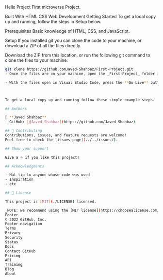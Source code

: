 Hello Project
First microverse Project.

Built With
HTML
CSS
Web Development
Getting Started
To get a local copy up and running, follow the steps in Setup below.

Prerequisites
Basic knowledge of HTML, CSS, and JavaScript.

Setup
If you installed git you can clone the code to your machine, or download a ZIP of all the files directly.

Download the ZIP from this location, or run the following git command to clone the files to your machine:


```bash
git clone https://github.comJaved-Shahbaz/First-Project.git
- Once the files are on your machine, open the _First-Project_ folder in [Visual Studio Code](https://code.visualstudio.com/)

- With the files open in Visual Studio Code, press the **Go Live** button at the bottom of the window to launch the files with [Live Server](https://marketplace.visualstudio.com/items?itemName=ritwickdey.LiveServer).



To get a local copy up and running follow these simple example steps.

## Authors

👤 **Javed Shahbaz**
- GitHub: [@Javed-Shahbaz](https://github.com/Javed-Shahbaz)

## 🤝 Contributing
Contributions, issues, and feature requests are welcome!
Feel free to check the [issues page](../../issues/).

## Show your support

Give a ⭐️ if you like this project!

## Acknowledgments

- Hat tip to anyone whose code was used
- Inspiration
- etc

## 📝 License

This project is [MIT](./LICENSE) licensed.

_NOTE: we recommend using the [MIT license](https://choosealicense.com/licenses/mit/) - you can set it up quickly by [using templates available on GitHub](https://docs.github.com/en/communities/setting-up-your-project-for-healthy-contributions/adding-a-license-to-a-repository). You can also use [any other license](https://choosealicense.com/licenses/) if you wish._
Footer
© 2022 GitHub, Inc.
Footer navigation
Terms
Privacy
Security
Status
Docs
Contact GitHub
Pricing
API
Training
Blog
About
